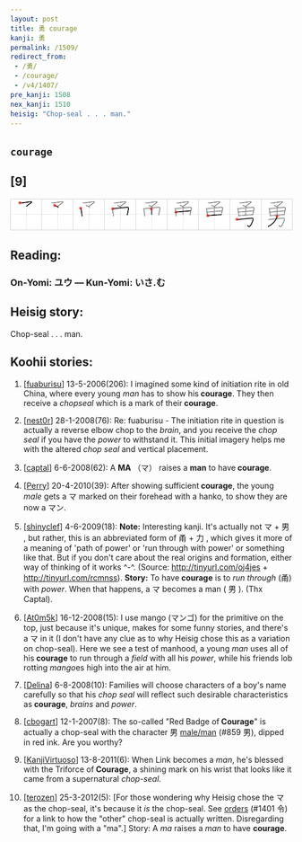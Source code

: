 ```yaml
---
layout: post
title: 勇 courage
kanji: 勇
permalink: /1509/
redirect_from:
 - /勇/
 - /courage/
 - /v4/1407/
pre_kanji: 1508
nex_kanji: 1510
heisig: "Chop-seal . . . man."
---
```


## `courage`

## [9]

<div class="stroke"><img src="../images/E58B87.png" /></div>

## Reading:

### On-Yomi: ユウ &mdash; Kun-Yomi: いさ.む

## Heisig story:

Chop-seal . . . man.

## Koohii stories:

1) [<a href="http://kanji.koohii.com/profile/fuaburisu">fuaburisu</a>] 13-5-2006(206): I imagined some kind of initiation rite in old China, where every young <em>man</em> has to show his<strong> courage</strong>. They then receive a <em>chopseal</em> which is a mark of their<strong> courage</strong>.

2) [<a href="http://kanji.koohii.com/profile/nest0r">nest0r</a>] 28-1-2008(76): Re: fuaburisu - The initiation rite in question is actually a reverse elbow chop to the <em>brain</em>, and you receive the <em>chop seal</em> if you have the <em>power</em> to withstand it. This initial imagery helps me with the altered <em>chop seal</em> and vertical placement.

3) [<a href="http://kanji.koohii.com/profile/captal">captal</a>] 6-6-2008(62): A <strong>MA</strong> （マ） raises a <strong>man</strong> to have<strong> courage</strong>.

4) [<a href="http://kanji.koohii.com/profile/Perry">Perry</a>] 20-4-2010(39): After showing sufficient<strong> courage</strong>, the young <em>male</em> gets a マ marked on their forehead with a hanko, to show they are now a マン.

5) [<a href="http://kanji.koohii.com/profile/shinyclef">shinyclef</a>] 4-6-2009(18): <strong>Note:</strong> Interesting kanji. It&#039;s actually not マ + 男 , but rather, this is an abbreviated form of 甬 + 力 , which gives it more of a meaning of &#039;path of power&#039; or &#039;run through with power&#039; or something like that. But if you don&#039;t care about the real origins and formation, either way of thinking of it works ^-^. (Source: <a href="http://tinyurl.com/oj4jes">http://tinyurl.com/oj4jes</a> + <a href="http://tinyurl.com/rcmnss">http://tinyurl.com/rcmnss</a>). <strong>Story:</strong> To have<strong> courage</strong> is to <em>run through</em> (甬) with <em>power</em>. When that happens, a マ becomes a man ( 男 ). (Thx Captal).

6) [<a href="http://kanji.koohii.com/profile/At0m5k">At0m5k</a>] 16-12-2008(15): I use mango (マンゴ) for the primitive on the top, just because it&#039;s unique, makes for some funny stories, and there&#039;s a マ in it (I don&#039;t have any clue as to why Heisig chose this as a variation on chop-seal). Here we see a test of manhood, a young <em>man</em> uses all of his<strong> courage</strong> to run through a <em>field</em> with all his <em>power</em>, while his friends lob rotting <em>mango</em>es high into the air at him.

7) [<a href="http://kanji.koohii.com/profile/Delina">Delina</a>] 6-8-2008(10): Families will choose characters of a boy&#039;s name carefully so that his <em>chop seal</em> will reflect such desirable characteristics as<strong> courage</strong>, <em>brains</em> and <em>power</em>.

8) [<a href="http://kanji.koohii.com/profile/cbogart">cbogart</a>] 12-1-2007(8): The so-called &quot;Red Badge of<strong> Courage</strong>&quot; is actually a chop-seal with the character 男 <a href="../v4/859">male/man</a> (#859 男), dipped in red ink. Are you worthy?

9) [<a href="http://kanji.koohii.com/profile/KanjiVirtuoso">KanjiVirtuoso</a>] 13-8-2011(6): When Link becomes a <em>man</em>, he&#039;s blessed with the Triforce of<strong> Courage</strong>, a shining mark on his wrist that looks like it came from a supernatural <em>chop-seal</em>.

10) [<a href="http://kanji.koohii.com/profile/terozen">terozen</a>] 25-3-2012(5): [For those wondering why Heisig chose the マ as the chop-seal, it&#039;s because it <em>is</em> the chop-seal. See <a href="../v4/1401">orders</a> (#1401 令) for a link to how the &quot;other&quot; chop-seal is actually written. Disregarding that, I&#039;m going with a &quot;ma&quot;.] Story: A <em>ma</em> raises a <em>man</em> to have <strong>courage</strong>.
